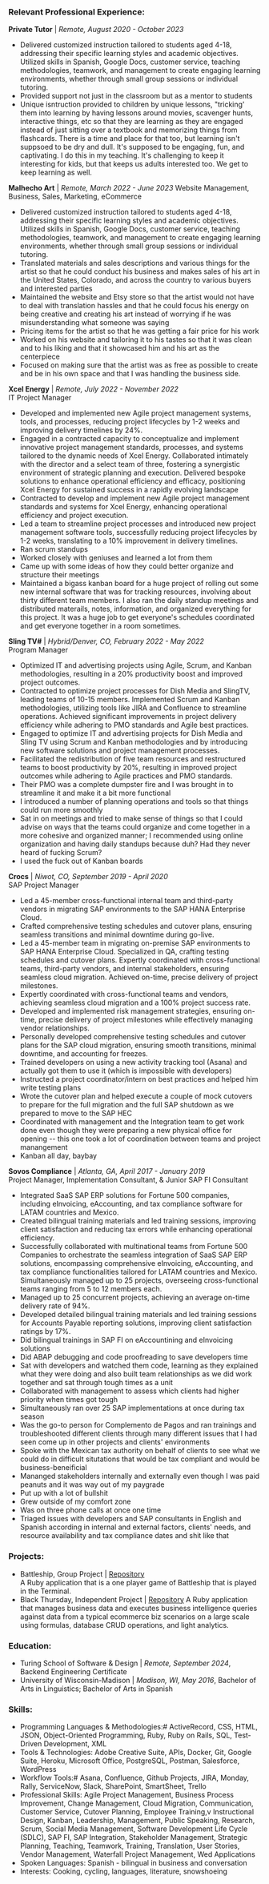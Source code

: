 ### Relevant Professional Experience:
**Private Tutor**  |  *Remote, August 2020 - October 2023*

- Delivered customized instruction tailored to students aged 4-18, addressing their specific learning styles and academic objectives. Utilized skills in Spanish, Google Docs, customer service, teaching methodologies, teamwork, and management to create engaging learning environments, whether through small group sessions or individual tutoring.
- Provided support not just in the classroom but as a mentor to students
- Unique isntruction provided to children by unique lessons, "tricking' them into learning by having lessons around movies, scavenger hunts, interactive things, etc so that they are learning as they are engaged instead of just sitting over a textbook and memorizing things from flashcards. There is a time and place for that too, but learning isn't suppsoed to be dry and dull. It's supposed to be engaging, fun, and captivating. I do this in my teaching. It's challenging to keep it interesting for kids, but that keeps us adults interested too. We get to keep learning as well.

**Malhecho Art**   |  *Remote, March 2022 - June 2023*
Website Management, Business, Sales, Marketing, eCommerce

- Delivered customized instruction tailored to students aged 4-18, addressing their specific learning styles and academic objectives. Utilized skills in Spanish, Google Docs, customer service, teaching methodologies, teamwork, and management to create engaging learning environments, whether through small group sessions or individual tutoring.
- Translated materials and sales descriptions and various things for the artist so that he could conduct his business and makes sales of his art in the United States, Colorado, and across the country to various buyers and interested parties
- Maintained the website and Etsy store so that the artist would not have to deal with translation hassles and that he could focus his energy on being creative and creating his art instead of worrying if he was misunderstanding what someone was saying
- Pricing items for the artist so that he was getting a fair price for his work
- Worked on his website and tailoring it to his tastes so that it was clean and to his liking and that it showcased him and his art as the centerpiece
- Focused on making sure that the artist was as free as possible to create and be in his own space and that I was handling the business side.

**Xcel Energy**  |  *Remote, July 2022 - November 2022*  
IT Project Manager

- Developed and implemented new Agile project management systems, tools, and processes, reducing project lifecycles by 1-2 weeks and improving delivery timelines by 24%.
- Engaged in a contracted capacity to conceptualize and implement innovative project management standards, processes, and systems tailored to the dynamic needs of Xcel Energy. Collaborated intimately with the director and a select team of three, fostering a synergistic environment of strategic planning and execution. Delivered bespoke solutions to enhance operational efficiency and efficacy, positioning Xcel Energy for sustained success in a rapidly evolving landscape
- Contracted to develop and implement new Agile project management standards and systems for Xcel Energy, enhancing operational efficiency and project execution.
- Led a team to streamline project processes and introduced new project management software tools, successfully reducing project lifecycles by 1-2 weeks, translating to a 10% improvement in delivery timelines.
- Ran scrum standups
- Worked closely with geniuses and learned a lot from them
- Came up with some ideas of how they could better organize and structure their meetings
- Maintained a bigass kanban board for a huge project of rolling out some new internal software that was for tracking resources, involving about thirty different team members. I also ran the daily standup meetings and distributed materails, notes, information, and organized everything for this project. It was a huge job to get everyone's schedules coordinated and get everyone together in a room sometimes.

**Sling TV#** |  *Hybrid/Denver, CO, February 2022 - May 2022*  
Program Manager

- Optimized IT and advertising projects using Agile, Scrum, and Kanban methodologies, resulting in a 20% productivity boost and improved project outcomes.
- Contracted to optimize project processes for Dish Media and SlingTV, leading teams of 10-15 members. Implemented Scrum and Kanban methodologies, utilizing tools like JIRA and Confluence to streamline operations. Achieved significant improvements in project delivery efficiency while adhering to PMO standards and Agile best practices.
- Engaged to optimize IT and advertising projects for Dish Media and Sling TV using Scrum and Kanban methodologies and by introducing new software solutions and project management processes.
- Facilitated the redistribution of five team resources and restructured teams to boost productivity by 20%, resulting in improved project outcomes while adhering to Agile practices and PMO standards.
- Their PMO was a complete dumpster fire and I was brought in to streamline it and make it a bit more functional
- I introduced a number of planning operations and tools so that things could run more smoothly
- Sat in on meetings and tried to make sense of things so that I could advise on ways that the teams could organize and come together in a more cohesive and organized manner; I recommended using online organization and having daily standups because duh? Had they never heard of fucking Scrum?
- I used the fuck out of Kanban boards

**Crocs**  |  *Niwot, CO, September 2019 - April 2020*  
SAP Project Manager

- Led a 45-member cross-functional internal team and third-party vendors in migrating SAP environments to the SAP HANA Enterprise Cloud.  
- Crafted comprehensive testing schedules and cutover plans, ensuring seamless transitions and minimal downtime during go-live.
- Led a 45-member team in migrating on-premise SAP environments to SAP HANA Enterprise Cloud. Specialized in QA, crafting testing schedules and cutover plans. Expertly coordinated with cross-functional teams, third-party vendors, and internal stakeholders, ensuring seamless cloud migration. Achieved on-time, precise delivery of project milestones.
- Expertly coordinated with cross-functional teams and vendors, achieving seamless cloud migration and a 100% project success rate.
- Developed and implemented risk management strategies, ensuring on-time, precise delivery of project milestones while effectively managing vendor relationships.
- Personally developed comprehensive testing schedules and cutover plans for the SAP cloud migration, ensuring smooth transitions, minimal downtime, and accounting for freezes.
- Trained developers on using a new activity tracking tool (Asana) and actually got them to use it (which is impossible with developers)
- Instructed a project coordinator/intern on best practices and helped him write testing plans
- Wrote the cutover plan and helped execute a couple of mock cutovers to prepare for the full migration and the full SAP shutdown as we prepared to move to the SAP HEC
- Coordinated with management and the Integration team to get work done even though they were preparing a new physical office for opening -- this one took a lot of coordination between teams and project manangement
- Kanban all day, baybay

**Sovos Compliance**  |  *Atlanta, GA, April 2017 - January 2019*  
Project Manager, Implementation Consultant, & Junior SAP FI Consultant

- Integrated SaaS SAP ERP solutions for Fortune 500 companies, including eInvoicing, eAccounting, and tax compliance software for LATAM countries and Mexico.  
- Created bilingual training materials and led training sessions, improving client satisfaction and reducing tax errors while enhancing operational efficiency.
- Successfully collaborated with multinational teams from Fortune 500 Companies to orchestrate the seamless integration of SaaS SAP ERP solutions, encompassing comprehensive eInvoicing, eAccounting, and tax compliance functionalities tailored for LATAM countries and Mexico. Simultaneously managed up to 25 projects, overseeing cross-functional teams ranging from 5 to 12 members each.
- Managed up to 25 concurrent projects, achieving an average on-time delivery rate of 94%.
- Developed detailed bilingual training materials and led training sessions for Accounts Payable reporting solutions, improving client satisfaction ratings by 17%.
- Did bilingual trainings in SAP FI on eAccountining and eInvoicing solutions
- Did ABAP debugging and code proofreading to save developers time
- Sat with developers and watched them code, learning as they explained what they were doing and also built team relationships as we did work together and sat through tough times as a unit
- Collaborated with management to assess which clients had higher priority when times got tough
- Simultaneously ran over 25 SAP implementations at once during tax season
- Was the go-to person for Complemento de Pagos and ran trainings and troubleshooted different clients through many different issues that I had seen come up in other projects and clients' environments
- Spoke with the Mexican tax authority on behalf of clients to see what we could do in difficult situtations that would be tax compliant and would be business-beneificial
- Mananged stakeholders internally and externally even though I was paid peanuts and it was way out of my paygrade
- Put up with a lot of bullshit
- Grew outside of my comfort zone
- Was on three phone calls at once one time
- Triaged issues with developers and SAP consultants in English and Spanish according in internal and external factors, clients' needs, and resource availability and tax compliance dates and shit like that

### Projects:  

- Battleship, Group Project  |  [Repository](https://github.com/mel-langhoff/battleship)  
    A Ruby application that is a one player game of Battleship that is played in the Terminal.
- Black Thursday, Independent Project  |  [Repository](https://github.com/mel-langhoff/black_thursday)
    A Ruby application that manages business data and executes business intelligence queries against data from a typical ecommerce biz scenarios on a large scale using formulas, database CRUD operations, and light analytics.

### Education: 

- Turing School of Software & Design  |  *Remote, September 2024*, Backend Engineering Certificate 
- University of Wisconsin-Madison  |  *Madison, WI, May 2016*, Bachelor of Arts in Linguistics; Bachelor of Arts in Spanish

### Skills:

- Programming Languages & Methodologies:# ActiveRecord, CSS, HTML, JSON, Object-Oriented Programming, Ruby, Ruby on Rails, SQL, Test-Driven Development, XML  
- Tools & Technologies: Adobe Creative Suite, APIs, Docker, Git, Google Suite, Heroku, Microsoft Office, PostgreSQL, Postman, Salesforce, WordPress  
- Workflow Tools:# Asana, Confluence, Github Projects, JIRA, Monday, Rally, ServiceNow, Slack, SharePoint, SmartSheet, Trello  
- Professional Skills: Agile Project Management, Business Process Improvement, Change Management, Cloud Migration, Communication, Customer Service, Cutover Planning, Employee Training,v Instructional Design, Kanban, Leadership, Management, Public Speaking, Research, Scrum, Social Media Management, Software Development Life Cycle (SDLC), SAP FI, SAP Integration, Stakeholder Management, Strategic Planning, Teaching, Teamwork, Training, Translation, User Stories, Vendor Management, Waterfall Project Management, Wed Applications
- Spoken Languages: Spanish - bilingual in business and conversation  
- Interests: Cooking, cycling, languages, literature, snowshoeing